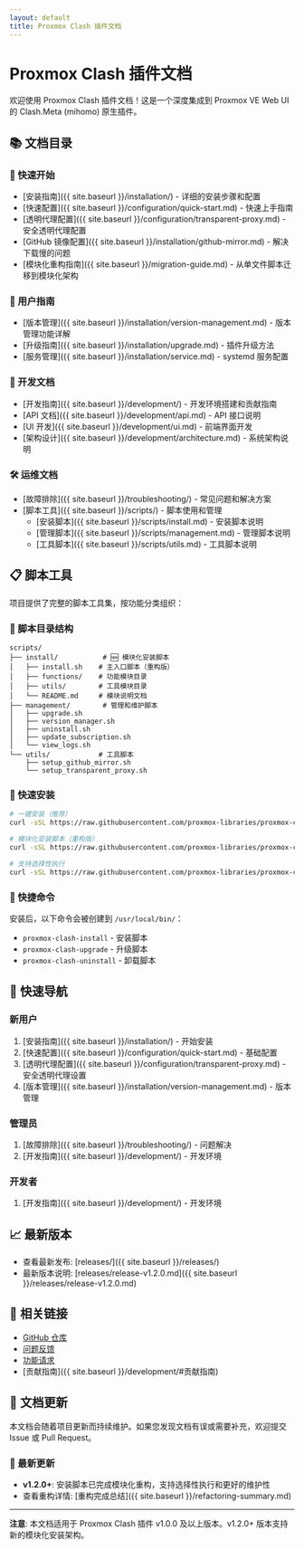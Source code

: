 ```yaml
---
layout: default
title: Proxmox Clash 插件文档
---
```


# Proxmox Clash 插件文档

欢迎使用 Proxmox Clash 插件文档！这是一个深度集成到 Proxmox VE Web UI 的 Clash.Meta (mihomo) 原生插件。

## 📚 文档目录

### 🚀 快速开始
- [安装指南]({{ site.baseurl }}/installation/) - 详细的安装步骤和配置
- [快速配置]({{ site.baseurl }}/configuration/quick-start.md) - 快速上手指南
- [透明代理配置]({{ site.baseurl }}/configuration/transparent-proxy.md) - 安全透明代理配置
- [GitHub 镜像配置]({{ site.baseurl }}/installation/github-mirror.md) - 解决下载慢的问题
- [模块化重构指南]({{ site.baseurl }}/migration-guide.md) - 从单文件脚本迁移到模块化架构

### 📖 用户指南
- [版本管理]({{ site.baseurl }}/installation/version-management.md) - 版本管理功能详解
- [升级指南]({{ site.baseurl }}/installation/upgrade.md) - 插件升级方法
- [服务管理]({{ site.baseurl }}/installation/service.md) - systemd 服务配置

### 🔧 开发文档
- [开发指南]({{ site.baseurl }}/development/) - 开发环境搭建和贡献指南
- [API 文档]({{ site.baseurl }}/development/api.md) - API 接口说明
- [UI 开发]({{ site.baseurl }}/development/ui.md) - 前端界面开发
- [架构设计]({{ site.baseurl }}/development/architecture.md) - 系统架构说明

### 🛠️ 运维文档
- [故障排除]({{ site.baseurl }}/troubleshooting/) - 常见问题和解决方案
- [脚本工具]({{ site.baseurl }}/scripts/) - 脚本使用和管理
  - [安装脚本]({{ site.baseurl }}/scripts/install.md) - 安装脚本说明
  - [管理脚本]({{ site.baseurl }}/scripts/management.md) - 管理脚本说明
  - [工具脚本]({{ site.baseurl }}/scripts/utils.md) - 工具脚本说明

## 📋 脚本工具

项目提供了完整的脚本工具集，按功能分类组织：

### 📁 脚本目录结构
```
scripts/
├── install/           # 🆕 模块化安装脚本
│   ├── install.sh    # 主入口脚本（重构版）
│   ├── functions/    # 功能模块目录
│   ├── utils/        # 工具模块目录
│   └── README.md     # 模块说明文档
├── management/        # 管理和维护脚本
│   ├── upgrade.sh
│   ├── version_manager.sh
│   ├── uninstall.sh
│   ├── update_subscription.sh
│   └── view_logs.sh
└── utils/            # 工具脚本
    ├── setup_github_mirror.sh
    └── setup_transparent_proxy.sh
```

### 🚀 快速安装
```bash
# 一键安装（推荐）
curl -sSL https://raw.githubusercontent.com/proxmox-libraries/proxmox-clash-plugin/main/install.sh | sudo bash

# 模块化安装脚本（重构版）
curl -sSL https://raw.githubusercontent.com/proxmox-libraries/proxmox-clash-plugin/main/scripts/install/install.sh | sudo bash

# 支持选择性执行
curl -sSL https://raw.githubusercontent.com/proxmox-libraries/proxmox-clash-plugin/main/scripts/install/install.sh | sudo bash -s -- --skip dependencies,download
```

### 🔗 快捷命令
安装后，以下命令会被创建到 `/usr/local/bin/`：
- `proxmox-clash-install` - 安装脚本
- `proxmox-clash-upgrade` - 升级脚本
- `proxmox-clash-uninstall` - 卸载脚本

## 🎯 快速导航

### 新用户
1. [安装指南]({{ site.baseurl }}/installation/) - 开始安装
2. [快速配置]({{ site.baseurl }}/configuration/quick-start.md) - 基础配置
3. [透明代理配置]({{ site.baseurl }}/configuration/transparent-proxy.md) - 安全透明代理设置
4. [版本管理]({{ site.baseurl }}/installation/version-management.md) - 版本管理

### 管理员
1. [故障排除]({{ site.baseurl }}/troubleshooting/) - 问题解决
2. [开发指南]({{ site.baseurl }}/development/) - 开发环境

### 开发者
1. [开发指南]({{ site.baseurl }}/development/) - 开发环境

## 📈 最新版本

- 查看最新发布: [releases/]({{ site.baseurl }}/releases/)
- 最新版本说明: [releases/release-v1.2.0.md]({{ site.baseurl }}/releases/release-v1.2.0.md)

## 🔗 相关链接

- [GitHub 仓库](https://github.com/proxmox-libraries/proxmox-clash-plugin)
- [问题反馈](https://github.com/proxmox-libraries/proxmox-clash-plugin/issues)
- [功能请求](https://github.com/proxmox-libraries/proxmox-clash-plugin/issues/new)
- [贡献指南]({{ site.baseurl }}/development/#贡献指南)

## 📝 文档更新

本文档会随着项目更新而持续维护。如果您发现文档有误或需要补充，欢迎提交 Issue 或 Pull Request。

### 🔄 最新更新
- **v1.2.0+**: 安装脚本已完成模块化重构，支持选择性执行和更好的维护性
- 查看重构详情: [重构完成总结]({{ site.baseurl }}/refactoring-summary.md)

---

**注意**: 本文档适用于 Proxmox Clash 插件 v1.0.0 及以上版本。v1.2.0+ 版本支持新的模块化安装架构。
